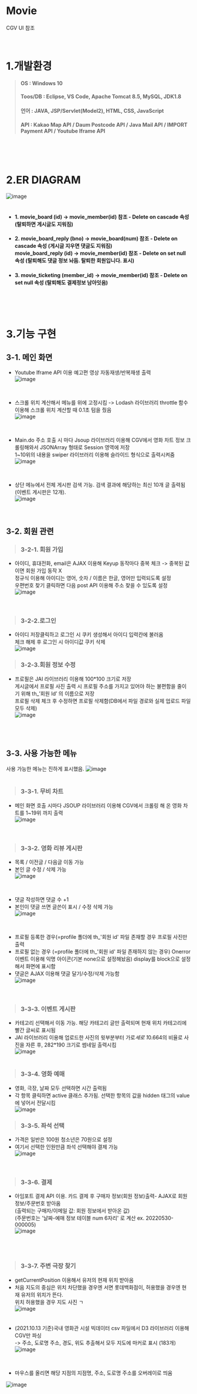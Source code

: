 # Movie
CGV UI 참조<br/><br/><br/>

1.개발환경
=============
>#### OS : Windows 10
>#### Toos/DB : Eclipse, VS Code, Apache Tomcat 8.5, MySQL, JDK1.8
>#### 언어 : JAVA, JSP/Servlet(Model2), HTML, CSS, JavaScript
>#### API : Kakao Map API / Daum Postcode API / Java Mail API /  IMPORT Payment API / Youtube Iframe API   
<br/><br/><br/>


2.ER DIAGRAM
=============
![image](https://user-images.githubusercontent.com/97975367/171113519-46360537-4e58-4da0-925c-04535698cbde.png)<br/><br/>
* #### 1. movie_board (id) -> movie_member(id) 참조 - Delete on cascade 속성 (탈퇴하면 게시글도 지워짐)

* #### 2. movie_board_reply (bno) -> movie_board(num) 참조 - Delete on cascade 속성 (게시글 지우면 댓글도 지워짐)<br/>  movie_board_reply (id) -> movie_member(id) 참조 - Delete on set null 속성 (탈퇴해도 댓글 정보 놔둠. 탈퇴한 회원입니다. 표시)

* #### 3. movie_ticketing (member_id) -> movie_member(id) 참조 - Delete on set null 속성 (탈퇴해도 결제정보 남아잇음)
<br/><br/><br/>



3.기능 구현
=============
3-1. 메인 화면
--------------
* Youtube Iframe API 이용 예고편 영상 자동재생/반복재생 출력   
![image](https://user-images.githubusercontent.com/97975367/171112924-5443ff77-0a88-4d0a-88c5-de60fc6f2962.png)   
<br/>

* 스크롤 위치 계산해서 메뉴를 위에 고정시킴 -> Lodash 라이브러리 throttle 함수 이용해 스크롤 위치 계산할 때 0.1초 텀을 줬음<br/>
![image](https://user-images.githubusercontent.com/97975367/171115587-de7acbd7-20ee-4d32-983a-c1d690d5070a.png)   
<br/>

* Main.do 주소 호출 시 마다 Jsoup 라이브러리 이용해 CGV에서 영화 차트 정보 크롤링해와서 JSONArray 형태로 Session 영역에 저장<br/>1~10위의 내용을 swiper 라이브러리 이용해 슬라이드 형식으로 출력시켜줌   
![image](https://user-images.githubusercontent.com/97975367/171115979-ab655fd5-b265-4b42-8d5f-c6ef7a74ec6b.png)   
<br/>

* 상단 메뉴에서 전체 게시판 검색 가능. 검색 결과에 해당하는 최신 10개 글 출력됨(이벤트 게시판은 12개).   
![image](https://user-images.githubusercontent.com/97975367/171123864-43d2b9e3-ce30-45ef-82ec-aeb39ca5d1ae.png)   
<br/><br/>

3-2. 회원 관련
--------------
>### 3-2-1. 회원 가입
* 아이디, 휴대전화, email은 AJAX 이용해 Keyup 동작마다 중복 체크 -> 중복된 값이면 회원 가입 동작 X<br/>정규식 이용해 아이디는 영어, 숫자 / 이름은 한글, 영어만 입력되도록 설정   
우편번호 찾기 클릭하면 다음 post API 이용해 주소 찾을 수 있도록 설정   
![image](https://user-images.githubusercontent.com/97975367/171116257-95565a4c-f391-4df0-b8e1-f6dc6cd9a4b0.png)   
<br/><br/>

>### 3-2-2.로그인
* 아이디 저장클릭하고 로그인 시 쿠키 생성해서 아이디 입력칸에 불러옴<br/>체크 해제 후 로그인 시 아이디값 쿠키 삭제   
![image](https://user-images.githubusercontent.com/97975367/171116471-515ddb55-d404-4343-92db-c1a2eba863a1.png)   
   
>### 3-2-3.회원 정보 수정
* 프로필은 JAI 라이브러리 이용해 100*100 크기로 저장<br/>게시글에서 프로필 사진 출력 시 프로필 주소를 가지고 있어야 하는 불편함을 줄이기 위해 th_’회원 Id’ 의 이름으로 저장<br/>프로필 삭제 체크 후 수정하면 프로필 삭제함(DB에서 파일 경로와 실제 업로드 파일 모두 삭제)   
![image](https://user-images.githubusercontent.com/97975367/171116676-4da037cb-773c-4326-ab3e-6867ae3a8a36.png)   
<br/><br/><br/>


3-3. 사용 가능한 메뉴
-----------------------
사용 가능한 메뉴는 진하게 표시했음.
![image](https://user-images.githubusercontent.com/97975367/171117200-c4836198-7c21-4479-bb3d-8127f7547993.png)
<br/><br/>

>### 3-3-1. 무비 차트
* 메인 화면 호출 시마다 JSOUP 라이브러리 이용해 CGV에서 크롤링 해 온 영화 차트를 1~19위 까지 출력   
![image](https://user-images.githubusercontent.com/97975367/171118156-e2ace5ca-49df-49b3-b476-f071f3eca7b9.png)   
<br/><br/>

>### 3-3-2. 영화 리뷰 게시판
* 목록 / 이전글 / 다음글 이동 가능   
* 본인 글 수정 / 삭제 가능   
![image](https://user-images.githubusercontent.com/97975367/171122807-ed15d438-4d65-4bff-8f91-040961d2ce34.png)   
<br/>

* 댓글 작성하면 댓글 수 +1   
* 본인이 댓글 쓰면 글쓴이 표시 / 수정 삭제 가능   
![image](https://user-images.githubusercontent.com/97975367/171123050-bc191e53-83e7-46cb-ba3a-4176f403a4c9.png)   
<br/>

* 프로필 등록한 경우(=profile 폴더에 th_'회원 id' 파일 존재할 경우 프로필 사진만 출력   
* 프로필 없는 경우 (=profile 폴더에 th_'회원 id' 파일 존재하지 않는 경우) Onerror 이벤트 이용해 익명 아이콘(기본 none으로 설정해놨음) display를 block으로 설정해서 화면에 표시함 
* 댓글은 AJAX 이용해 댓글 달기/수정/삭제 가능함   
![image](https://user-images.githubusercontent.com/97975367/171123199-098c4d2c-6826-4e7f-84e6-999dc833813b.png)   
</br></br>
   
>### 3-3-3. 이벤트 게시판
* 카테고리 선택해서 이동 가능. 해당 카테고리 글만 출력되며 현재 위치 카테고리에 빨간 글씨로 표시됨<br/>
* JAI 라이브러리 이용해 업로드한 사진의 윗부분부터 가로*세로 1*0.664의 비율로 사진을 자른 후, 282*190 크기로 썸네일 출력시킴   
![image](https://user-images.githubusercontent.com/97975367/171123630-948dc54e-d966-4e7f-9086-e76032e80ff4.png)
<br/><br/>
   
>### 3-3-4. 영화 예매
* 영화, 극장, 날짜 모두 선택하면 시간 출력됨   
* 각 항목 클릭하면 active 클래스 추가됨. 선택한 항목의 값을 hidden 태그의 value에 넣어서 전달시킴   
![image](https://user-images.githubusercontent.com/97975367/171124144-0bb24ac9-be4c-48e4-88f1-5df90b3508ed.png)   
   
>### 3-3-5. 좌석 선택
* 가격은 일반은 100원 청소년은 70원으로 설정   
* 여기서 선택한 인원만큼 좌석 선택해야 결제 가능   
![image](https://user-images.githubusercontent.com/97975367/171124321-d9d2d3aa-3f1f-4df6-8852-de20b5393c3b.png)   
<br/><br/>

>### 3-3-6. 결제
* 아임포트 결제 API 이용. 카드 결제 후 구매자 정보(회원 정보)출력- AJAX로 회원 정보/주문번호 받아옴<br/>(출력되는 구매자/이메일 값: 회원 정보에서 받아온 값)<br/>(주문번호는 '날짜-예매 정보 테이블 num 6자리' 로 계산   ex. 20220530-000005)   
![image](https://user-images.githubusercontent.com/97975367/171124507-e052d85c-ecac-4d38-903d-3887f318499e.png)   
<br/><br/><br/>

>### 3-3-7. 주변 극장 찾기
* getCurrentPosition 이용해서 유저의 현재 위치 받아옴   
* 처음 지도의 중심은 위치 차단했을 경우엔 서면 롯데백화점이, 허용했을 경우엔 현재 유저의 위치가 뜬다.   
위치 허용했을 경우 지도 사진 ㄱ   
![image](https://user-images.githubusercontent.com/97975367/171124863-a13e4333-d84f-4c68-a232-3deb249acfa1.png)   
<br/><br/>
* (2021.10.13 기준)국내 영화관 시설 빅데이터 csv 파일에서 D3 라이브러리 이용해 CGV만 파싱<br/>-> 주소, 도로명 주소, 경도, 위도 추출해서 모두 지도에 마커로 표시 (183개)   
![image](https://user-images.githubusercontent.com/97975367/171124922-a5c92ca7-916b-49a5-9378-154e01c17330.png)   
<br/>

* 마우스를 올리면 해당 지점의 지점명, 주소, 도로명 주소를 오버레이로 띄움  

![image](https://user-images.githubusercontent.com/97975367/171125044-953d97b4-617e-45e9-8852-0c3f7aeb2a18.png)   

<br/>





